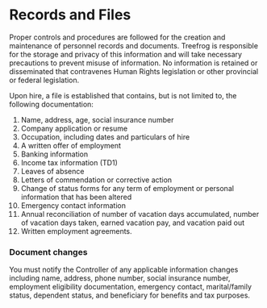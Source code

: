 # Records and Files

Proper controls and procedures are followed for the creation and maintenance of personnel records and documents. Treefrog is responsible for the storage and privacy of this information and will take necessary precautions to prevent misuse of information. No information is retained or disseminated that contravenes Human Rights legislation or other provincial or federal legislation.

Upon hire, a file is established that contains, but is not limited to, the following documentation:

1. Name, address, age, social insurance number
2. Company application or resume
3. Occupation, including dates and particulars of hire
4. A written offer of employment
5. Banking information
6. Income tax information (TD1)
7. Leaves of absence
8. Letters of commendation or corrective action
9. Change of status forms for any term of employment or personal information that has been altered
10. Emergency contact information
11. Annual reconciliation of number of vacation days accumulated, number of vacation days taken, earned vacation pay, and vacation paid out
12. Written employment agreements.

### Document changes

You must notify the Controller of any applicable information changes including name, address, phone number, social insurance number, employment eligibility documentation, emergency contact, marital/family status, dependent status, and beneficiary for benefits and tax purposes.

